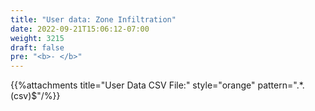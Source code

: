 ```yaml
---
title: "User data: Zone Infiltration"
date: 2022-09-21T15:06:12-07:00
weight: 3215
draft: false
pre: "<b>- </b>"
---
```


{{%attachments title="User Data CSV File:" style="orange" pattern=".*\.(csv)$"/%}}
